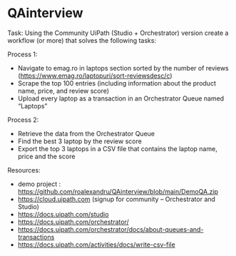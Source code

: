 # QAinterview

Task:
Using the Community UiPath (Studio + Orchestrator) version create a workflow (or more) that solves the following tasks:

Process 1: 
-	Navigate to emag.ro in laptops section sorted by the number of reviews (https://www.emag.ro/laptopuri/sort-reviewsdesc/c)
-	Scrape the top 100 entries (including information about the product name, price, and review score)
-	Upload every laptop as a transaction in an Orchestrator Queue named “Laptops”

Process 2:
-	Retrieve the data from the Orchestrator Queue
-	Find the best 3 laptop by the review score
-	Export the top 3 laptops in a CSV file that contains the laptop name, price and the score


Resources:
- demo project : https://github.com/roalexandru/QAinterview/blob/main/DemoQA.zip
-	https://cloud.uipath.com (signup for community – Orchestrator and Studio)
-	https://docs.uipath.com/studio
-	https://docs.uipath.com/orchestrator/
-	https://docs.uipath.com/orchestrator/docs/about-queues-and-transactions
-	https://docs.uipath.com/activities/docs/write-csv-file
